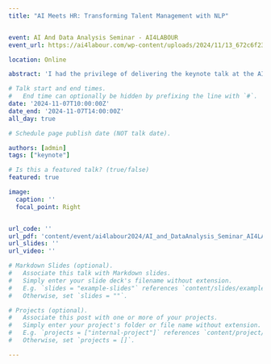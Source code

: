 ```yaml
---
title: "AI Meets HR: Transforming Talent Management with NLP"


event: AI And Data Analysis Seminar - AI4LABOUR
event_url: https://ai4labour.com/wp-content/uploads/2024/11/13_672c6f23d0d27.pdf

location: Online

abstract: 'I had the privilege of delivering the keynote talk at the AI4Labour project seminar, part of the Horizon 2020 MSCA-RISE European Project, which focuses on "Reshaping Labour Force Participation with Artificial Intelligence." In my presentation, I outlined Avature's strategic approach to innovate in the Human Resources area through Machine Learning, highlighting the advancements we’ve made to address evolving workforce needs. I discussed how our ML innovations are designed to enhance talent acquisition, optimize workforce participation, and enable companies to meet dynamic labor market demands.'

# Talk start and end times.
#   End time can optionally be hidden by prefixing the line with `#`.
date: '2024-11-07T10:00:00Z'
date_end: '2024-11-07T14:00:00Z'
all_day: true

# Schedule page publish date (NOT talk date).

authors: [admin]
tags: ["keynote"]

# Is this a featured talk? (true/false)
featured: true

image:
  caption: ''
  focal_point: Right


url_code: ''
url_pdf: 'content/event/ai4labour2024/AI_and_DataAnalysis_Seminar_AI4LABOUR.pdf'
url_slides: ''
url_video: ''

# Markdown Slides (optional).
#   Associate this talk with Markdown slides.
#   Simply enter your slide deck's filename without extension.
#   E.g. `slides = "example-slides"` references `content/slides/example-slides.md`.
#   Otherwise, set `slides = ""`.

# Projects (optional).
#   Associate this post with one or more of your projects.
#   Simply enter your project's folder or file name without extension.
#   E.g. `projects = ["internal-project"]` references `content/project/deep-learning/index.md`.
#   Otherwise, set `projects = []`.

---
```

